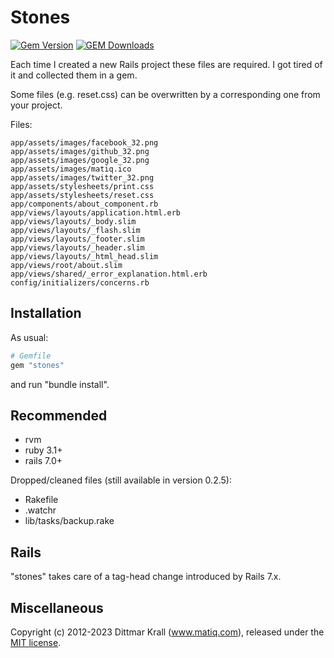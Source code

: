 # Stones

[![Gem Version](https://badge.fury.io/rb/stones.png)](http://badge.fury.io/rb/stones)
[![GEM Downloads](https://img.shields.io/gem/dt/stones?color=168AFE&logo=ruby&logoColor=FE1616)](https://rubygems.org/gems/stones)

Each time I created a new Rails project these files are required.
I got tired of it and collected them in a gem.

Some files (e.g. reset.css) can be overwritten by a
corresponding one from your project.

Files:

    app/assets/images/facebook_32.png
    app/assets/images/github_32.png
    app/assets/images/google_32.png
    app/assets/images/matiq.ico
    app/assets/images/twitter_32.png
    app/assets/stylesheets/print.css
    app/assets/stylesheets/reset.css
    app/components/about_component.rb
    app/views/layouts/application.html.erb
    app/views/layouts/_body.slim
    app/views/layouts/_flash.slim
    app/views/layouts/_footer.slim
    app/views/layouts/_header.slim
    app/views/layouts/_html_head.slim
    app/views/root/about.slim
    app/views/shared/_error_explanation.html.erb
    config/initializers/concerns.rb

## Installation

As usual:
```ruby
# Gemfile
gem "stones"
```
and run "bundle install".

## Recommended

- rvm
- ruby 3.1+
- rails 7.0+

Dropped/cleaned files (still available in version 0.2.5):

- Rakefile
- .watchr
- lib/tasks/backup.rake

## Rails

"stones" takes care of a tag-head change introduced by Rails 7.x.

## Miscellaneous

Copyright (c) 2012-2023 Dittmar Krall (www.matiq.com),
released under the [MIT license](https://opensource.org/licenses/MIT).
